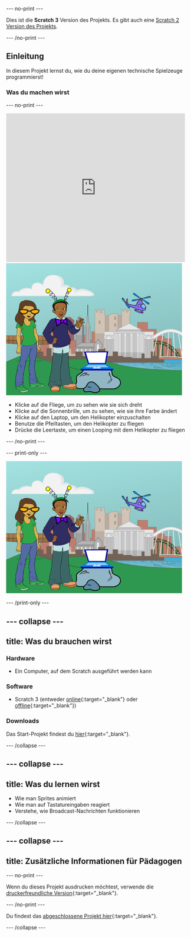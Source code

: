 --- no-print ---

Dies ist die **Scratch 3** Version des Projekts. Es gibt auch eine [Scratch 2 Version des Projekts](https://projects.raspberrypi.org/de-DE/projects/tech-toys-scratch2).

--- /no-print ---

## Einleitung

In diesem Projekt lernst du, wie du deine eigenen technische Spielzeuge programmierst!

### Was du machen wirst

--- no-print ---

<div class="scratch-preview">
  <iframe allowtransparency="true" width="485" height="402" src="https://scratch.mit.edu/projects/embed/301514002/?autostart=false" frameborder="0" scrolling="no"></iframe>
  <img src="images/toys-final.png">
</div>

+ Klicke auf die Fliege, um zu sehen wie sie sich dreht
+ Klicke auf die Sonnenbrille, um zu sehen, wie sie ihre Farbe ändert
+ Klicke auf den Laptop, um den Helikopter einzuschalten
+ Benutze die Pfeiltasten, um den Helikopter zu fliegen
+ Drücke die Leertaste, um einen Looping mit dem Helikopter zu fliegen

--- /no-print ---

--- print-only ---

![abgeschlossenes Projekt](images/toys-final.png)

--- /print-only ---

--- collapse ---
---
title: Was du brauchen wirst
---

### Hardware

+ Ein Computer, auf dem Scratch ausgeführt werden kann

### Software

+ Scratch 3 (entweder [online](https://rpf.io/scratchon){:target="_blank"} oder [offline](https://rpf.io/scratchoff){:target="_blank"})

### Downloads

Das Start-Projekt findest du [hier](https://rpf.io/p/de-DE/tech-toys-go){:target="_blank"}.

--- /collapse ---

--- collapse ---
---
title: Was du lernen wirst
---

- Wie man Sprites animiert
- Wie man auf Tastatureingaben reagiert
- Verstehe, wie Broadcast-Nachrichten funktionieren

--- /collapse ---

--- collapse ---
---
title: Zusätzliche Informationen für Pädagogen
---

--- no-print ---

Wenn du dieses Projekt ausdrucken möchtest, verwende die [druckerfreundliche Version](https://projects.raspberrypi.org/de-DE/projects/tech-toys/print){:target="_blank"}.

--- /no-print ---

Du findest das [abgeschlossene Projekt hier](https://rpf.io/p/de-DE/tech-toys-get){:target="_blank"}.

--- /collapse ---
